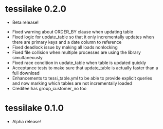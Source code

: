 # tessilake 0.2.0

* Beta release!
- Fixed warning about ORDER_BY clause when updating table
- Fixed logic for update_table so that it only incrementally updates when there are primary keys and a date column to reference
- Fixed deadlock issue by making all loads nonlocking
- Fixed file collision when multiple processes are using the library simultaneously
- Fixed race condition in update_table when table is updated quickly
- Acceptance tests to make sure that update_table is actually faster than a full download
- Enhancements to tessi_table.yml to be able to provide explicit queries and now marking which tables are not incrementally loaded 
- Creditee has group_customer_no too 

# tessilake 0.1.0

* Alpha release!
